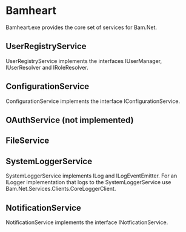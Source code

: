 ﻿# Bamheart

Bamheart.exe provides the core set of services for Bam.Net.

## UserRegistryService

UserRegistryService implements the interfaces IUserManager, IUserResolver and IRoleResolver.

## ConfigurationService
ConfigurationService implements the interface IConfigurationService.

## OAuthService (not implemented)

## FileService

## SystemLoggerService

SystemLoggerService implements ILog and ILogEventEmitter.  For an ILogger implementation that
logs to the SystemLoggerService use Bam.Net.Services.Clients.CoreLoggerClient.

## NotificationService

NotificationService implements the interface INotficationService.